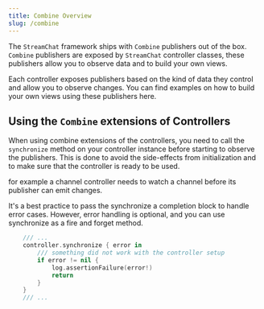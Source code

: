 ```yaml
---
title: Combine Overview
slug: /combine
---
```


The `StreamChat` framework ships with `Combine` publishers out of the box.
`Combine` publishers are exposed by `StreamChat` controller classes, these publishers allow you to observe data and to build your own views.

Each controller exposes publishers based on the kind of data they control and allow you to observe changes. You can find examples on how to build your own views using these publishers here.

## Using the `Combine` extensions of Controllers

When using combine extensions of the controllers, you need to call the `synchronize` method on your controller instance before starting to observe the publishers.
This is done to avoid the side-effects from initialization and to make sure that the controller is ready to be used.

for example a channel controller needs to watch a channel before its publisher can emit changes.

It's a best practice to pass the synchronize a completion block to handle error cases. However, error handling is optional, and you can use synchronize as a fire and forget method.

```swift
    /// ...
    controller.synchronize { error in
        /// something did not work with the controller setup
        if error != nil {
            log.assertionFailure(error!)
            return
        }
    }
    /// ...
```

